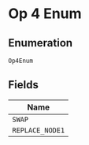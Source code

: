 
# Op 4 Enum

## Enumeration

`Op4Enum`

## Fields

| Name |
|  --- |
| `SWAP` |
| `REPLACE_NODE1` |


